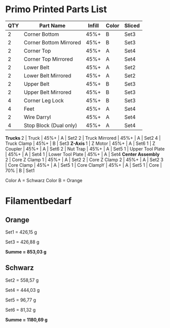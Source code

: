 # Primo Printed Parts List
QTY |	Part Name	| Infill	| Color | Sliced
--- |   ---- | ----| ---- | ---
2 |	Corner Bottom |	45%+	| B | Set3
2 |	Corner Bottom Mirrored |	45%+ |	B | Set3
2 |	Corner Top |	45%+ |	A | Set4
2 |	Corner Top Mirrored |	45%+ |A | Set4
2 |	Lower Belt |	45%+ |	A | Set2
2 |	Lower Belt Mirrored |	45%+ |	A | Set2
2 |	Upper Belt |	45%+ |	B | Set3
2 |	Upper Belt Mirrored |	45%+ |	B | Set3
4 |	Corner Leg Lock |	45%+ |	B | Set3
4 |	Feet |	45%+ |	A | Set4
2 |	Wire Darryl |	45%+ |	A | Set4
4 |	Stop Block (Dual only) |	45%+ |	A | Set4
<b>Trucks   </b>
2 |	Truck |	45%+ |	A | Set2
2 |	Truck Mirrored |	45%+ |	A | Set2
4 |	Truck Clamp |	45%+ |	B | Set3
<b>Z-Axis  </b>
1 |	Z Motor |	45%+ |	A | Set6
1 |	Z Coupler |	45%+ |	A | Set6
2 |	Nut Trap |	45%+ |	A | Set5
1 |	Upper Tool Plate |	45%+ |	A | Set4
1 |	Lower Tool Plate |	45%+ |	A | Set4
<b>Center Assembly	</b>	
2 |	Core Z Clamp 1 |	45%+ |	A | Set2
2 |	Core Z Clamp 2 |	45%+ |	A | Set2
3 |	Core Clamp |	45%+ |	A | Set5
1 |	Core ClampY |	45%+ |	A | Set5
1 |	Core |	70% |	B | Set1


Color A = Schwarz
Color B = Orange

# Filamentbedarf
## Orange
<p> Set1 = 426,15 g
<p> Set3 = 426,88 g
<p> <b>Summe = 853,03 g </b>

## Schwarz
<p> Set2 = 558,57 g
<p> Set4 = 444,03 g
<p> Set5 = 96,77 g
<p> Set6 = 81,32 g
<p> <b>Summe = 1180,69 g </b>
